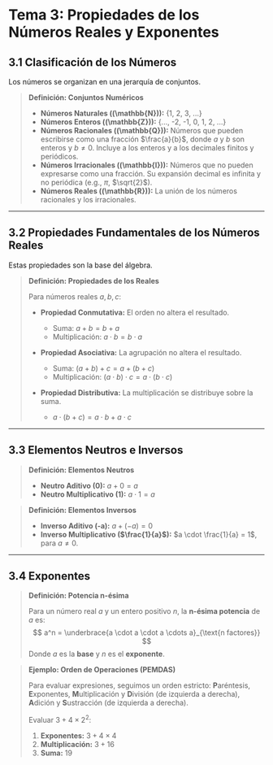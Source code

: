 # Tema 3: Propiedades de los Números Reales y Exponentes

## 3.1 Clasificación de los Números

Los números se organizan en una jerarquía de conjuntos.

> **Definición: Conjuntos Numéricos**
> 
> - **Números Naturales (\(\mathbb{N}\)):** {1, 2, 3, ...}
> - **Números Enteros (\(\mathbb{Z}\)):** {..., -2, -1, 0, 1, 2, ...}
> - **Números Racionales (\(\mathbb{Q}\)):** Números que pueden escribirse como una fracción $\frac{a}{b}$, donde $a$ y $b$ son enteros y $b \neq 0$. Incluye a los enteros y a los decimales finitos y periódicos.
> - **Números Irracionales (\(\mathbb{I}\)):** Números que no pueden expresarse como una fracción. Su expansión decimal es infinita y no periódica (e.g., $\pi$, $\sqrt{2}$).
> - **Números Reales (\(\mathbb{R}\)):** La unión de los números racionales y los irracionales.

---

## 3.2 Propiedades Fundamentales de los Números Reales

Estas propiedades son la base del álgebra.

> **Definición: Propiedades de los Reales**
> 
> Para números reales $a, b, c$:
> - **Propiedad Conmutativa:** El orden no altera el resultado.
>   - Suma: $a+b = b+a$
>   - Multiplicación: $a \cdot b = b \cdot a$
> 
> - **Propiedad Asociativa:** La agrupación no altera el resultado.
>   - Suma: $(a+b)+c = a+(b+c)$
>   - Multiplicación: $(a \cdot b) \cdot c = a \cdot (b \cdot c)$
> 
> - **Propiedad Distributiva:** La multiplicación se distribuye sobre la suma.
>   - $a \cdot (b+c) = a \cdot b + a \cdot c$

---

## 3.3 Elementos Neutros e Inversos

> **Definición: Elementos Neutros**
> 
> - **Neutro Aditivo (0):** $a + 0 = a$
> - **Neutro Multiplicativo (1):** $a \cdot 1 = a$

> **Definición: Elementos Inversos**
> 
> - **Inverso Aditivo (-a):** $a + (-a) = 0$
> - **Inverso Multiplicativo ($\frac{1}{a}$):** $a \cdot \frac{1}{a} = 1$, para $a \neq 0$.

---

## 3.4 Exponentes

> **Definición: Potencia n-ésima**
> 
> Para un número real $a$ y un entero positivo $n$, la **n-ésima potencia** de $a$ es:
> $$ a^n = \underbrace{a \cdot a \cdot a \cdots a}_{\text{n factores}} $$
> Donde $a$ es la **base** y $n$ es el **exponente**.

> **Ejemplo: Orden de Operaciones (PEMDAS)**
> 
> Para evaluar expresiones, seguimos un orden estricto: **P**aréntesis, **E**xponentes, **M**ultiplicación y **D**ivisión (de izquierda a derecha), **A**dición y **S**ustracción (de izquierda a derecha).
> 
> Evaluar $3 + 4 \times 2^2$:
> 1.  **Exponentes:** $3 + 4 \times 4$
> 2.  **Multiplicación:** $3 + 16$
> 3.  **Suma:** $19$
